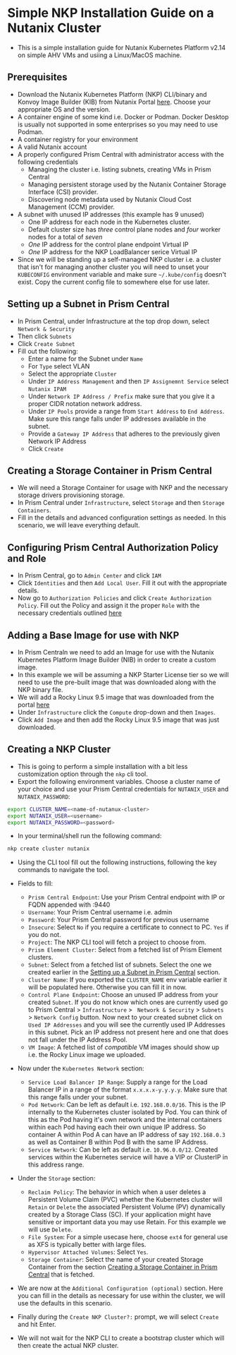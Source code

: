 # Simple NKP Installation Guide on a Nutanix Cluster 

- This is a simple installation guide for Nutanix Kubernetes Platform v2.14 on simple AHV VMs and usiing a Linux/MacOS machine.

## Prerequisites
- Download the Nutanix Kubernetes Platform (NKP) CLI/binary and Konvoy Image Builder (KIB) from Nutanix Portal [here](https://portal.nutanix.com/page/downloads?product=nkp). Choose your appropriate OS and the version.
- A container engine of some kind i.e. Docker or Podman. Docker Desktop is usually not supported in some enterprises so you may need to use Podman.
- A container registry for your environment
- A valid Nutanix account
- A properly configured Prism Central with administrator access with the following credentials
    - Managing the cluster i.e. listing subnets, creating VMs in Prism Central
    - Managing persistent storage used by the Nutanix Container Storage Interface (CSI) provider.
    - Discovering node metadata used by Nutanix Cloud Cost Management (CCM) provider.
- A subnet with unused IP addresses (this example has 9 unused)
    - One IP address for each node in the Kubernetes cluster. 
    - Default cluster size has *three* control plane nodes and *four* worker nodes for a total of *seven*
    - *One* IP address for the control plane endpoint Virtual IP
    - *One* IP address for the NKP LoadBalancer serice Virtual IP
- Since we will be standing up a self-managed NKP cluster i.e. a cluster that isn't for managing another cluster you will need to unset your ``KUBECONFIG`` environment variable and make sure ``~/.kube/config`` doesn't exist. Copy the current config file to somewhere else for use later.

## Setting up a Subnet in Prism Central
- In Prism Central, under Infrastructure at the top drop down, select ``Network & Security``
- Then click ``Subnets``
- Click ``Create Subnet``
- Fill out the following:
    - Enter a name for the Subnet under ``Name``
    - For ``Type`` select VLAN
    - Select the appropriate ``Cluster``
    - Under ``IP Address Management`` and then ``IP Assignemnt Service`` select ``Nutanix IPAM``
    - Under ``Network IP Address / Prefix`` make sure that you give it a proper CIDR notation network address.
    - Under ``IP Pools`` provide a range from ``Start Address`` to ``End Address``. Make sure this range falls under IP addresses available in the subnet.
    - Provide a ``Gateway IP Address`` that adheres to the previously given Network IP Address
    - Click ``Create``

## Creating a Storage Container in Prism Central
- We will need a Storage Container for usage with NKP and the necessary storage drivers provisioning storage.
- In Prism Central under ``Infrastructure``, select ``Storage`` and then ``Storage Containers``.
- Fill in the details and advanced configuration settings as needed. In this scenario, we will leave everything default.


## Configuring Prism Central Authorization Policy and Role
- In Prism Central, go to ``Admin Center`` and click ``IAM``
- Click ``Identities`` and then ``Add Local User``. Fill it out with the appropriate details.
- Now go to ``Authorization Policies`` and click ``Create Authorization Policy``. Fill out the Policy and assign it the proper ``Role`` with the necessary credentials outlined [here](https://portal.nutanix.com/page/documents/details?targetId=Nutanix-Kubernetes-Platform-v2_14%3Atop-prism-central-role-permissions-r.html&a=9728ece46a91ccd8e14f9482b8693e927c28d3f08649b668180f06007cc059dbd062f5f7bdd998b8)


## Adding a Base Image for use with NKP
- In Prism Centraln we need to add an Image for use with the Nutanix Kubernetes Platform Image Builder (NIB) in order to create a custom image.
- In this example we will be assuming a NKP Starter License tier so we will need to use the pre-built image that was downloaded along with the NKP binary file.
- We will add a Rocky Linux 9.5 image that was downloaded from the portal [here](https://portal.nutanix.com/page/downloads?product=nkp&a=9728ece46a91ccd8e14f9482b8693e927c28d3f08649b668180f06007cc059dbd062f5f7bdd998b8)
- Under ``Infrastructure`` click the ``Compute`` drop-down and then ``Images``.
- Click ``Add Image`` and then add the Rocky Linux 9.5 image that was just downloaded.


## Creating a NKP Cluster
- This is going to perform a simple installation with a bit less customization option through the ``nkp`` cli tool.
- Export the following environment variables. Choose a cluster name of your choice and use your Prism Central credentials for `NUTANIX_USER` and `NUTANIX_PASSWORD`:
```sh
export CLUSTER_NAME=<name-of-nutanux-cluster>
export NUTANIX_USER=<username>
export NUTANIX_PASSWORD=<password>
```
- In your terminal/shell run the following command:
```sh
nkp create cluster nutanix
```
- Using the CLI tool fill out the following instructions, following the key commands to navigate the tool.
- Fields to fill:
    - ``Prism Central Endpoint``: Use your Prism Central endpoint with IP or FQDN appended with :9440
    - ``Username``: Your Prism Central username i.e. admin
    - ``Password``: Your Prism Central password for previous username
    - ``Insecure``: Select ``No`` if you require a certificate to connect to PC. ``Yes`` if you do not. 
    - ``Project``: The NKP CLI tool will fetch a project to choose from.
    - ``Prism Element Cluster``: Select from a fetched list of Prism Element clusters.
    - ``Subnet``: Select from a fetched list of subnets. Select the one we created earlier in the [Setting up a Subnet in Prism Central](#setting-up--subnet-in-prism-central) section.
    - ``Cluster Name``: If you exported the ``CLUSTER_NAME`` env variable earlier it will be populated here. Otherwise you can fill it in now.
    - ``Control Plane Endpoint``: Choose an unused IP address from your created ``Subnet``. If you do not know which ones are currently used go to Prism Central > ``Infrastructure`` > `` Network & Security`` > ``Subnets`` > ``Network Config`` button. Now next to your created subnet click on ``Used IP Addresses`` and you will see the currently used IP Addresses in this subnet. Pick an IP address not present here and one that does not fall under the IP Address Pool. 
    - ``VM Image``: A fetched list of *compatible* VM images should show up i.e. the Rocky Linux image we uploaded.

- Now under the ``Kubernetes Network`` section:
    - ``Service Load Balancer IP Range``: Supply a range for the Load Balancer IP in a range of the format ``x.x.x.x-y.y.y.y``. Make sure that this range falls under your subnet.
    - ``Pod Network``: Can be left as default i.e. ``192.168.0.0/16``. This is the IP internally to the Kubernetes cluster isolated by Pod. You can think of this as the Pod having it's own network and the internal containers within each Pod having each their own unique IP address. So container A within Pod A can have an IP address of say ``192.168.0.3`` as well as Container B within Pod B with the same IP Address.
    - ``Service Network``: Can be left as default i.e. ``10.96.0.0/12``. Created services within the Kubernetes service will have a VIP or ClusterIP in this address range.

- Under the ``Storage`` section:
    - ``Reclaim Policy``: The behavior in which when a user deletes a Persistent Volume Claim (PVC) whether the Kubernetes cluster will ``Retain`` or ``Delete`` the associated Persistent Volume (PV) dynamically created by a Storage Class (SC). If your application might have sensitive or important data you may use Retain. For this example we will use ``Delete``.
    - ``File System``:  For a simple usecase here, choose ``ext4`` for general use as XFS is typically better with large files.
    - ``Hypervisor Attached Volumes``: Select ``Yes``.
    - ``Storage Container``: Select the name of your created Storage Container from the section [Creating a Storage Container in Prism Central](#creating-a-storage-container-in-prism-central) that is fetched.

- We are now at the ``Additional Configuration (optional)`` section. Here you can fill in the details as necessary for use within the cluster, we will use the defaults in this scenario.

- Finally during the ``Create NKP Cluster?:`` prompt, we will select ``Create`` and hit Enter.

- We will not wait for the NKP CLI to create a bootstrap cluster which will then create the actual NKP cluster.







